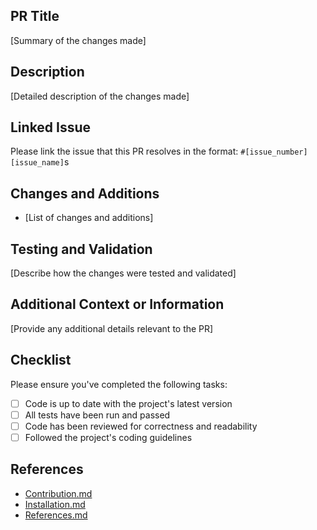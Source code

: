 ## PR Title
[Summary of the changes made]

## Description
[Detailed description of the changes made]

## Linked Issue
Please link the issue that this PR resolves in the format: `#[issue_number] [issue_name]`s

## Changes and Additions
- [List of changes and additions]

## Testing and Validation
[Describe how the changes were tested and validated]

## Additional Context or Information
[Provide any additional details relevant to the PR]

## Checklist
Please ensure you've completed the following tasks:
- [ ] Code is up to date with the project's latest version
- [ ] All tests have been run and passed
- [ ] Code has been reviewed for correctness and readability
- [ ] Followed the project's coding guidelines

## References
- [Contribution.md](https://github.com/Soumya-Kushwaha/SoundScape/blob/main/Contribution.md)
- [Installation.md](https://github.com/Soumya-Kushwaha/SoundScape/blob/main/Installation.md)
- [References.md](https://github.com/Soumya-Kushwaha/SoundScape/blob/main/References.md)

